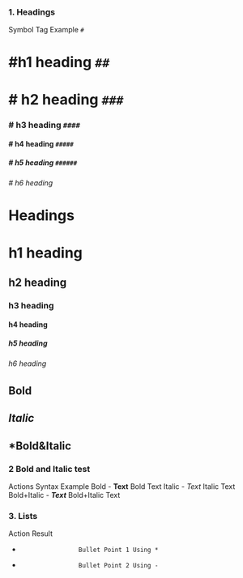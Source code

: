 ### 1. Headings 
Symbol    Tag       Example
`#`       <h1>      #h1 heading
`##`      <h1>      # h2 heading
`###`     <h3>      # h3 heading
`####`    <h4>      # h4 heading
`#####`   <h5>      # h5 heading
`######`  <h6>      # h6 heading

# Headings
# h1 heading
## h2 heading
### h3 heading
#### h4 heading
##### h5 heading 
###### h6 heading

## **Bold**
## *Italic*
## ***Bold&Italic**

### 2 Bold and Italic test 
Actions Syntax                        Example
Bold - **Text**                       Bold Text
Italic - *Text*                       Italic Text
Bold+Italic - ***Text***              Bold+Italic Text

### 3. Lists
Action               Result
*                     Bullet Point 1 Using *
-                     Bullet Point 2 Using -
